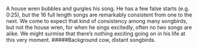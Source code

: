 A house wren bubbles and gurgles his song. He has a few false starts (e.g. 0:25), but the 16 full length songs are remarkably consistent from one to the next. We come to expect that kind of consistency among many songbirds, but not the house wren, for when he sings excitedly, often no two songs are alike. We might surmise that there’s nothing exciting going on in his life at this very moment.
#####Background
cow, distant songbirds.

